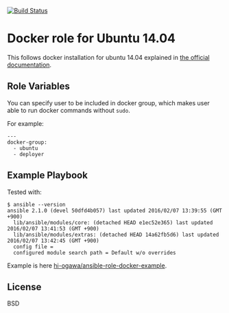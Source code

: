 [![Build Status](https://travis-ci.org/hi-ogawa/ansible-role-docker.svg?branch=master)](https://travis-ci.org/hi-ogawa/ansible-role-docker)

# Docker role for Ubuntu 14.04

This follows docker installation for ubuntu 14.04 explained in
[the official documentation](https://docs.docker.com/engine/installation/linux/ubuntulinux/).

Role Variables
--------------

You can specify user to be included in docker group,
which makes user able to run docker commands without `sudo`.

For example:

```
---
docker-group:
  - ubuntu
  - deployer
```

Example Playbook
----------------

Tested with:

```
$ ansible --version
ansible 2.1.0 (devel 50dfd4b057) last updated 2016/02/07 13:39:55 (GMT +900)
  lib/ansible/modules/core: (detached HEAD e1ec52e365) last updated 2016/02/07 13:41:53 (GMT +900)
  lib/ansible/modules/extras: (detached HEAD 14a62fb5d6) last updated 2016/02/07 13:42:45 (GMT +900)
  config file =
  configured module search path = Default w/o overrides
```

Example is here [hi-ogawa/ansible-role-docker-example](https://github.com/hi-ogawa/ansible-role-docker-example).

License
-------

BSD
